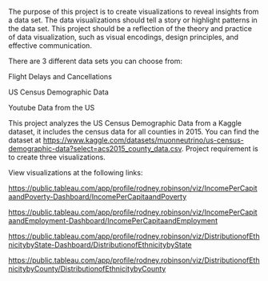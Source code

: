 The purpose of this project is to create visualizations to reveal insights from a data set. The data visualizations should tell a story or highlight patterns in the data set. This project should be a reflection of the theory and practice of data visualization, such as visual encodings, design principles, and effective communication.

There are 3 different data sets you can choose from:

Flight Delays and Cancellations

US Census Demographic Data

Youtube Data from the US

This project analyzes the US Census Demographic Data from a Kaggle dataset, it includes the census data for all counties in 2015. You can find the dataset at https://www.kaggle.com/datasets/muonneutrino/us-census-demographic-data?select=acs2015_county_data.csv. Project requirement is to create three visualizations.

View visualizations at the following links:

https://public.tableau.com/app/profile/rodney.robinson/viz/IncomePerCapitaandPoverty-Dashboard/IncomePerCapitaandPoverty

https://public.tableau.com/app/profile/rodney.robinson/viz/IncomePerCapitaandEmployment-Dashboard/IncomePerCapitaandEmployment

https://public.tableau.com/app/profile/rodney.robinson/viz/DistributionofEthnicitybyState-Dashboard/DistributionofEthnicitybyState

https://public.tableau.com/app/profile/rodney.robinson/viz/DistributionofEthnicitybyCounty/DistributionofEthnicitybyCounty
